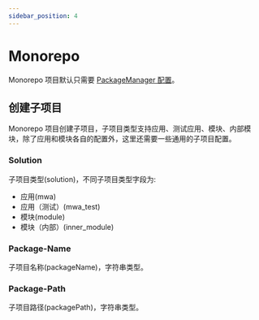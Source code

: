 ```yaml
---
sidebar_position: 4
---
```


# Monorepo

Monorepo 项目默认只需要 [PackageManager 配置](/docs/apis/generator/config/introduce#package-manager)。

## 创建子项目

Monorepo 项目创建子项目，子项目类型支持应用、测试应用、模块、内部模块，除了应用和模块各自的配置外，这里还需要一些通用的子项目配置。

### Solution

子项目类型(solution)，不同子项目类型字段为:

- 应用(mwa)
- 应用（测试）(mwa_test)
- 模块(module)
- 模块（内部）(inner_module)

### Package-Name

子项目名称(packageName)，字符串类型。

### Package-Path

子项目路径(packagePath)，字符串类型。
